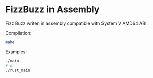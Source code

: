 # FizzBuzz in Assembly
Fizz Buzz writen in assembly compatible with System V AMD64 ABI.

Compilation:
```bash
make
```

Examples:
```bash
./main
# or 
./rust_main
```
